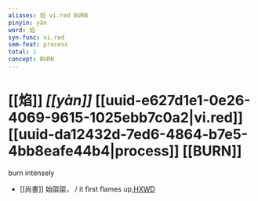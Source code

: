 ```yaml
---
aliases: 焰 vi.red BURN
pinyin: yàn
word: 焰
syn-func: vi.red
sem-feat: process
total: 1
concept: BURN 
---
```

# [[焰]] *[[yàn]]*  [[uuid-e627d1e1-0e26-4069-9615-1025ebb7c0a2|vi.red]] [[uuid-da12432d-7ed6-4864-b7e5-4bb8eafe44b4|process]] [[BURN]]
burn intensely
 - [[尚書]] 始燄燄， / it first flames up,[HXWD](https://hxwd.org/textview.html?location=KR1b0001_tls_041-2a.46)